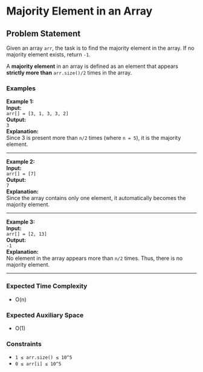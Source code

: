 # Majority Element in an Array

## Problem Statement

Given an array `arr`, the task is to find the majority element in the array. If no majority element exists, return `-1`.

A **majority element** in an array is defined as an element that appears **strictly more than** `arr.size()/2` times in the array.

### Examples

**Example 1:**  
**Input:**  
`arr[] = [3, 1, 3, 3, 2]`  
**Output:**  
`3`  
**Explanation:**  
Since 3 is present more than `n/2` times (where `n = 5`), it is the majority element.

---

**Example 2:**  
**Input:**  
`arr[] = [7]`  
**Output:**  
`7`  
**Explanation:**  
Since the array contains only one element, it automatically becomes the majority element.

---

**Example 3:**  
**Input:**  
`arr[] = [2, 13]`  
**Output:**  
`-1`  
**Explanation:**  
No element in the array appears more than `n/2` times. Thus, there is no majority element.

---

### Expected Time Complexity
- O(n)

### Expected Auxiliary Space
- O(1)

### Constraints
- `1 ≤ arr.size() ≤ 10^5`
- `0 ≤ arr[i] ≤ 10^5`
